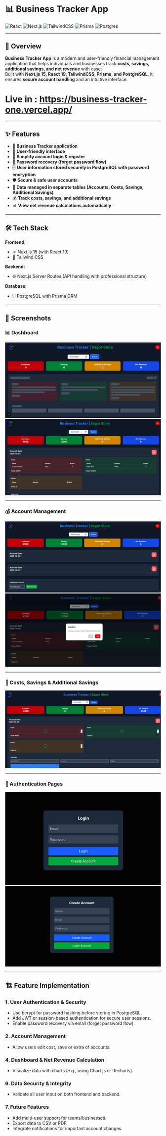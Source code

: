 # 📊 Business Tracker App

![React](https://img.shields.io/badge/React-19-blue?logo=react)
![Next.js](https://img.shields.io/badge/Next.js-15-black?logo=nextdotjs)
![TailwindCSS](https://img.shields.io/badge/TailwindCSS-3.4-blue?logo=tailwindcss)
![Prisma](https://img.shields.io/badge/Prisma-ORM-green?logo=prisma)
![Postgres](https://img.shields.io/badge/Postgres-15-blue?logo=postgresql)

---

## 🚀 Overview
**Business Tracker App** is a modern and user-friendly financial management application that helps individuals and businesses track **costs, savings, additional savings, and net revenue** with ease.  
Built with **Next.js 15, React 19, TailwindCSS, Prisma, and PostgreSQL**, it ensures **secure account handling** and an intuitive interface.

# Live in : https://business-tracker-one.vercel.app/

---

## ✨ Features
- 📌 **Business Tracker application**
- 🎨 **User-friendly interface**
- 🔐 **Simplify account login & register**
- 🔑 **Password recovery (forget password flow)**
- 🗄 **User information stored securely in PostgreSQL with password encryption**
- 🛡 **Secure & safe user accounts**
- 📂 **Data managed in separate tables (Accounts, Costs, Savings, Additional Savings)**
- 💰 **Track costs, savings, and additional savings**
- 📊 **View net revenue calculations automatically**

---

## 🛠 Tech Stack
**Frontend:**
- ⚛️ Next.js 15 (with React 19)
- 🎨 Tailwind CSS

**Backend:**
- 🌐 Next.js Server Routes (API handling with professional structure)

**Database:**
- 🗄 PostgreSQL with Prisma ORM

---

## 📸 Screenshots

### 📊 Dashboard
![Dashboard Overview](https://raw.githubusercontent.com/MdAkbar05/business-tracker/refs/heads/main/presentation/Dashboar-loading.png)
![Dashboard Overview](https://raw.githubusercontent.com/MdAkbar05/business-tracker/refs/heads/main/presentation/Main-Dashboard.png)

---

### 💰 Account Management
![Account List](https://raw.githubusercontent.com/MdAkbar05/business-tracker/refs/heads/main/presentation/multi-account-management.png)
![Add Account](https://raw.githubusercontent.com/MdAkbar05/business-tracker/refs/heads/main/presentation/account-management.png)

---

### 📂 Costs, Savings & Additional Savings
![Track Costs, Savings, Additional Savings](https://raw.githubusercontent.com/MdAkbar05/business-tracker/refs/heads/main/presentation/track-cost-save-additional.png)

---

### 🔐 Authentication Pages
![Login Page](https://raw.githubusercontent.com/MdAkbar05/business-tracker/refs/heads/main/presentation/login.png)
![Register Page](https://raw.githubusercontent.com/MdAkbar05/business-tracker/refs/heads/main/presentation/register.png)

---



## 🏗️ Feature Implementation

### 1. User Authentication & Security
- Use bcrypt for password hashing before storing in PostgreSQL.
- Add JWT or session-based authentication for secure user sessions.
- Enable password recovery via email (forget password flow).

### 2. Account Management
- Allow users edit cost, save or extra of accounts.

### 4. Dashboard & Net Revenue Calculation
- Visualize data with charts (e.g., using Chart.js or Recharts).

### 6. Data Security & Integrity
- Validate all user input on both frontend and backend.

### 7. Future Features
- Add multi-user support for teams/businesses.
- Export data to CSV or PDF.
- Integrate notifications for important account changes.
